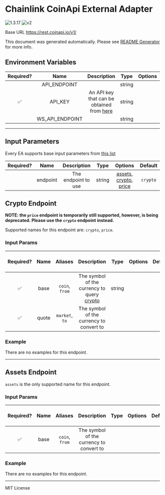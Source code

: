 # Chainlink CoinApi External Adapter

![1.3.17](https://img.shields.io/github/package-json/v/smartcontractkit/external-adapters-js?filename=packages/sources/coinapi/package.json) ![v2](https://img.shields.io/badge/framework%20version-v2-blueviolet)

Base URL https://rest.coinapi.io/v1/

This document was generated automatically. Please see [README Generator](../../scripts#readme-generator) for more info.

## Environment Variables

| Required? |      Name       |                                 Description                                 |  Type  | Options |            Default            |
| :-------: | :-------------: | :-------------------------------------------------------------------------: | :----: | :-----: | :---------------------------: |
|           |  API_ENDPOINT   |                                                                             | string |         | `https://rest.coinapi.io/v1/` |
|    ✅     |     API_KEY     | An API key that can be obtained from [here](https://www.coinapi.io/pricing) | string |         |                               |
|           | WS_API_ENDPOINT |                                                                             | string |         |   `wss://ws.coinapi.io/v1/`   |

---

## Input Parameters

Every EA supports base input parameters from [this list](../../core/bootstrap#base-input-parameters)

| Required? |   Name   |     Description     |  Type  |                                      Options                                      | Default  |
| :-------: | :------: | :-----------------: | :----: | :-------------------------------------------------------------------------------: | :------: |
|           | endpoint | The endpoint to use | string | [assets](#assets-endpoint), [crypto](#crypto-endpoint), [price](#crypto-endpoint) | `crypto` |

## Crypto Endpoint

**NOTE: the `price` endpoint is temporarily still supported, however, is being deprecated. Please use the `crypto` endpoint instead.**

Supported names for this endpoint are: `crypto`, `price`.

### Input Params

| Required? | Name  |    Aliases     |                          Description                           |  Type  | Options | Default | Depends On | Not Valid With |
| :-------: | :---: | :------------: | :------------------------------------------------------------: | :----: | :-----: | :-----: | :--------: | :------------: |
|    ✅     | base  | `coin`, `from` | The symbol of the currency to query [crypto](#Crypto-Endpoint) | string |         |         |            |                |
|    ✅     | quote | `market`, `to` |            The symbol of the currency to convert to            |        |         |         |            |                |

### Example

There are no examples for this endpoint.

---

## Assets Endpoint

`assets` is the only supported name for this endpoint.

### Input Params

| Required? | Name |    Aliases     |               Description                | Type | Options | Default | Depends On | Not Valid With |
| :-------: | :--: | :------------: | :--------------------------------------: | :--: | :-----: | :-----: | :--------: | :------------: |
|    ✅     | base | `coin`, `from` | The symbol of the currency to convert to |      |         |         |            |                |

### Example

There are no examples for this endpoint.

---

MIT License

